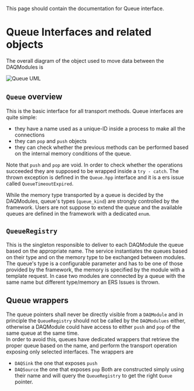 This page should contain the documentation for Queue interface. 

# Queue Interfaces and related objects

The overall diagram of the object used to move data between the DAQModules is 

![Queue UML](https://user-images.githubusercontent.com/31312964/85423669-e1f23b80-b56e-11ea-974f-f94d359333b9.png)

## `Queue` overview

This is the basic interface for all transport methods. 
Queue interfaces are quite simple: 
* they have a name used as a unique-ID inside a process to make all the connections
* they can `pop` and `push` objects
* they can check whether the previous methods can be performed based on the internal memory conditions of the queue. 

Note that `push` and `pop` are void. 
In order to check whether the operations succeeded they are supposed to be wrapped inside a `try - catch`. 
The thrown exception is defined in the `Queue.hpp` interface and it is a ers issue called `QueueTimeoutExpired`.

While the memory type transported by a queue is decided by the DAQModules, queue's types (`queue_kind`) are strongly controlled by the framework. 
Users are not suppose to extend the queue and the available queues are defined in the framework with a dedicated `enum`. 

## `QueueRegistry`

This is the singleton responsible to deliver to each DAQModule the queue based on the appropriate name. 
The service instantiates the queues based on their type and on the memory type to be exchanged between modules.
The queue's type is a configurable parameter and has to be one of those provided by the framework, the memory is specified by the module with a template request. 
In case two modules are connected by a queue with the same name but different type/memory  an ERS Issues is thrown. 

## Queue wrappers
The queue pointers shall never be directly visible from a `DAQModule` and in principle the `QueueRegistry` should not be called by the `DAQModulues` either, otherwise a DAQModule could have access to either `push` and `pop` of the same queue at the same time.  
In order to avoid this, queues have dedicated wrappers that retrieve the proper queue based on the name, and perform the transport operation exposing only selected interfaces. 
The wrappers are 
* `DAQSink` the one that exposes `push`
* `DAQSource` the one that exposes `pop`
Both are constructed simply using their name and will query the `QueueRegistry` to get the right `Queue` pointer. 